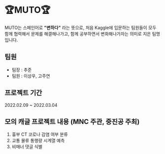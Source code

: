 # 🏆MUTO🏆
MUTO는 스페인어로 **"변하다"** 라는 뜻으로, 처음 Kaggle에 입문하는 팀원들이 모두 함께 협력해서 문제를 해결해나가고, 함께 공부하면서 변화해나가자는 의미로 지은 팀명입니다.

## 팀원
- 팀장 : 추준
- 팀원 : 이상우, 고주연

## 프로젝트 기간
2022.02.09 ~ 2022.03.04

## 모의 캐글 프로젝트 내용 (MNC 주관, 중진공 주최)
1. 흉부 CT 코로나 감염 여부 분류
2. 교통 물류 통행량 시계열 예측
3. 비매너 댓글 식별
